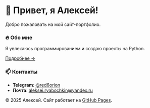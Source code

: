 <link rel="icon" href="assets/images/favicon.png">

<style>
  #duck {
    position: fixed;
    width: 50px;
    height: 50px;
    background-image: url('assets/images/xz1.png');
    background-size: contain;
    background-repeat: no-repeat;
    pointer-events: none;
    z-index: 9999;
    transition: transform 0.3s ease;
    left: 0;
    top: 0;
    opacity: 0; /* Начально невидим */
  }
</style>

<div id="duck"></div>
<script src="assets/js/follow.js"></script>

# 🦆 Привет, я Алексей!

Добро пожаловать на мой сайт-портфолио.

### 🔥 Обо мне  
Я увлекаюсь программированием и создаю проекты на Python.  

[Подробнее →](about.md)

### 📫 Контакты  
- **Telegram**: [@red6orion](https://t.me/red6orion)  
- **Почта**: [aleksei.ryabochkin@yandex.ru](mailto:aleksei.ryabochkin@yandex.ru)  

© 2025 Алексей. Сайт работает на [GitHub Pages](https://pages.github.com/).
